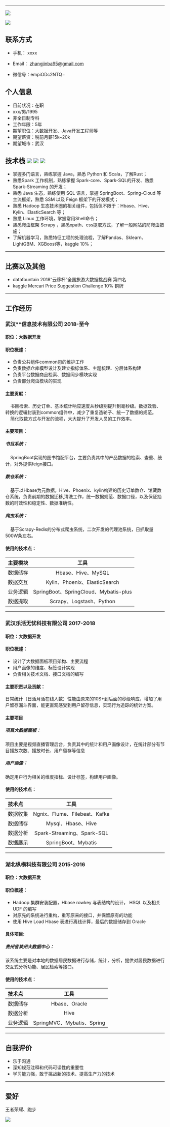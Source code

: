 -----------
![](https://img.shields.io/badge/职位状态-在职考虑新机会-green.svg)

![](https://img.shields.io/badge/关键字-大数据、java、爬虫-yellow.svg)


## 联系方式

- 手机： xxxx

- Email： zhangjinba95@gmail.com 

- 微信号：empiODc2NTQ=


## 个人信息
- 目前状况：在职  
 - xxx/男/1995
 - 非全日制专科
 - 工作年限：5年
 - 期望职位：大数据开发、Java开发工程师等
 - 期望薪资：税前月薪15k~20k
 - 期望城市：武汉

## 技术栈 ![](https://img.shields.io/badge/Java-green.svg?style=flat) ![](https://img.shields.io/badge/Python-blue.svg?style=flat) ![](https://img.shields.io/badge/Scala-red.svg?style=flat) 

* 掌握多门语言，熟练掌握 Java，熟悉 Python 和 Scala，了解Rust；
* 熟悉Spark 工作机制，熟练掌握 Spark-core、Spark-SQL的开发、熟悉 Spark-Streaming 的开发；
* 熟悉 Java 生态，熟练使用 SQL 语言，掌握 SpringBoot、Spring-Cloud 等主流框架，熟悉 SSM 以及 Feign 框架下的开发模式；
* 熟悉 Hadoop 生态技术圈的相关组件，包括但不限于：Hbase、Hive、Kylin、ElasticSearch 等；
* 熟悉 Linux 工作环境，掌握常用Shell命令；
* 熟悉爬虫框架 Scrapy ，熟悉xpath、css提取方式，了解一般网站的防爬虫措施；
* 了解机器学习，熟悉特征工程的处理流程，了解Pandas、Sklearn、LightGBM、XGBoost等，kaggle 10%；

-----------------------------------------
## 比赛以及其他
* datafountain 2018“云移杯”全国旅游大数据挑战赛 第四名
* kaggle Mercari Price Suggestion Challenge 10% 铜牌

-----------------------------------------
## 工作经历

### 武汉**信息技术有限公司 2018-至今
#### 职位：大数据开发
#### 职位概述：

* 负责公共组件common包的维护工作
* 负责数据仓库模型设计及建立指标体系、主题梳理、分层体系构建
* 负责平台数据商品检索、数据同步模块实现
* 负责部分爬虫模块的实现

#### 主要贡献：
&nbsp;&nbsp;&nbsp;&nbsp;书目检索、历史订单、基本统计响应速度从秒级别提升到毫秒级。数据效验、转换的逻辑封装到common组件中，减少了重复造轮子、统一了数据的规范。  
&nbsp;&nbsp;&nbsp;&nbsp;简化取数方式与开发的流程，大大提升了开发人员的工作效率。  

#### 主要项目：
##### 书目系统：
&nbsp;&nbsp;&nbsp;&nbsp;SpringBoot实现的图书馆配平台，主要负责其中的产品数据的检索、查重、统计，对外提供feign接口。
##### 数仓系统：
&nbsp;&nbsp;&nbsp;&nbsp;基于以Hbase为元数据，Hive、Phoenix、kylin构建的历史订单数仓、馆藏数仓系统，负责前期的数据迁移,清洗工作，统一数据规范、数据口径，以及保证抽数的时效性和稳定性、数据准确性。
##### 爬虫系统：
&nbsp;&nbsp;&nbsp;&nbsp;基于Scrapy-Redis的分布式爬虫系统，二次开发的代理池系统，日抓取量500W条左右。
        
#### 使用的技术点：
|  主要模块  |  工具  |
|:--------|:-------:|
|数据储存|Hbase、Hive、MySQL|
|数据交互|Kylin、Phoenix、ElasticSearch|
|业务逻辑|SpringBoot、SpringCloud、Mybatis-plus|
|数据提取|Scrapy、Logstash、Python|

-----------------------------------------

### 武汉乐活无忧科技有限公司 2017-2018
#### 职位：大数据开发
#### 职位概述：

* 设计了大数据面板项目架构、主要流程
* 用户画像的维度、标签设计实现
* 负责相关技术文档、接口文档的编写

#### 主要职责以及贡献：
日常统计（日活月活在线人数）性能由原来的10S+到后面的秒级响应，增加了用户留存漏斗界面，能更直观感受到用户留存信息，实现行为追踪的统计方案。
#### 主要项目
##### 项目大数据面板：
项目主要是视频直播管理后台，负责其中的统计和用户画像设计，在统计部分有节目播放次数、播放时长、用户留存等信息
##### 用户画像：
确定用户行为相关的维度指标、设计标签，构建用户画像。
  
#### 使用的技术点：
|  技术点  |  工具  |
|:--------|:-------:|
|  数据收集   |   Ngnix、Flume、Filebeat、Kafka   | 
|数据储存 | Mysql、Hbase、Hive | 
|数据分析 | Spark-Streaming、Spark-SQL | 
|数据展示 | SpringBoot、Mybatis | 


-----------------------------------------
### 湖北纵横科技有限公司 2015-2016
#### 职位：大数据开发

#### 职位概述：
* Hadoop 集群安装配置，Hbase rowkey 与表结构的设计， HSQL 以及相关 UDF 的编写
* 对原先的系统进行重构，重写原来的接口，并保留原有的功能
* 使用 Hive Load Hbase 表进行离线计算，最后的数据储存到 Oracle

#### 具体项目:

##### 贵州省某州大数据中心：

该系统主要是对本地的数据居民数据进行存储，统计，分析，提供对居民数据进行交互式分析功能、居民检索等接口。
#### 使用的技术点：
|  技术点  |  工具  |
|:--------|:-------:|
|数据储存|Hbase、Oracle|
|数据分析|Hive|
|业务逻辑|SpringMVC、Mybatis、Spring|

-----------------------------------------
## 自我评价
* 乐于沟通
* 深知规范注释和代码可读性的重要性
* 学习能力强，敢于挑战新的技术、提高生产力的技术
-----------------------------------------
## 爱好
王者荣耀、跑步

![](https://img.shields.io/badge/version-1.1.0-green.svg)
